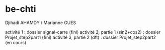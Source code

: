 # be-chti
Djihadi AHAMDY / Marianne GUES

activité 1 : dossier signal-carre (fini)
activité 2, partie 1 (sin2+cos2) : dossier Projet_step2part1 (fini)
activité 3, partie 2 (dft) : dossier Projet_step2part2 (en cours)